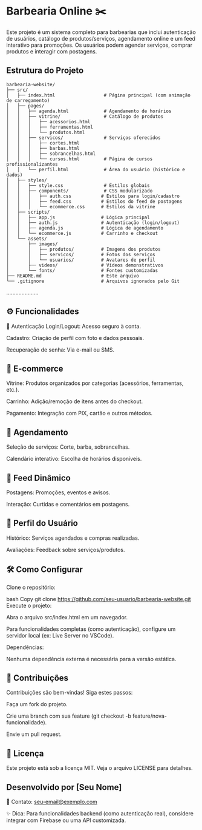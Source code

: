 # Barbearia Online ✂️
Este projeto é um sistema completo para barbearias que inclui autenticação de usuários, catálogo de produtos/serviços, agendamento online e um feed interativo para promoções. Os usuários podem agendar serviços, comprar produtos e interagir com postagens.

## Estrutura do Projeto

```
barbearia-website/  
├── src/  
│   ├── index.html                  # Página principal (com animação de carregamento)  
│   ├── pages/  
│   │   ├── agenda.html             # Agendamento de horários  
│   │   ├── vitrine/                # Catálogo de produtos  
│   │   │   ├── acessorios.html  
│   │   │   ├── ferramentas.html  
│   │   │   └── produtos.html  
│   │   ├── servicos/               # Serviços oferecidos  
│   │   │   ├── cortes.html  
│   │   │   ├── barbas.html  
│   │   │   ├── sobrancelhas.html  
│   │   │   └── cursos.html         # Página de cursos profissionalizantes  
│   │   └── perfil.html             # Área do usuário (histórico e dados)  
│   ├── styles/  
│   │   ├── style.css               # Estilos globais  
│   │   ├── components/             # CSS modularizado  
│   │   │   ├── auth.css           # Estilos para login/cadastro  
│   │   │   ├── feed.css           # Estilos do feed de postagens  
│   │   │   └── ecommerce.css      # Estilos da vitrine  
│   ├── scripts/  
│   │   ├── app.js                 # Lógica principal  
│   │   ├── auth.js                # Autenticação (login/logout)  
│   │   ├── agenda.js              # Lógica de agendamento  
│   │   └── ecommerce.js           # Carrinho e checkout  
│   └── assets/  
│       ├── images/  
│       │   ├── produtos/          # Imagens dos produtos  
│       │   ├── servicos/          # Fotos dos serviços  
│       │   └── usuarios/          # Avatares de perfil  
│       ├── videos/                # Vídeos demonstrativos  
│       └── fonts/                 # Fontes customizadas  
├── README.md                      # Este arquivo  
└── .gitignore                     # Arquivos ignorados pelo Git  
```
.....................
## ⚙️ Funcionalidades
🔐 Autenticação
Login/Logout: Acesso seguro à conta.

Cadastro: Criação de perfil com foto e dados pessoais.

Recuperação de senha: Via e-mail ou SMS.

## 🛒 E-commerce
Vitrine: Produtos organizados por categorias (acessórios, ferramentas, etc.).

Carrinho: Adição/remoção de itens antes do checkout.

Pagamento: Integração com PIX, cartão e outros métodos.

## 📅 Agendamento
Seleção de serviços: Corte, barba, sobrancelhas.

Calendário interativo: Escolha de horários disponíveis.

## 📢 Feed Dinâmico
Postagens: Promoções, eventos e avisos.

Interação: Curtidas e comentários em postagens.

## 👤 Perfil do Usuário
Histórico: Serviços agendados e compras realizadas.

Avaliações: Feedback sobre serviços/produtos.

## 🛠️ Como Configurar
Clone o repositório:

bash
Copy
git clone https://github.com/seu-usuario/barbearia-website.git  
Execute o projeto:

Abra o arquivo src/index.html em um navegador.

Para funcionalidades completas (como autenticação), configure um servidor local (ex: Live Server no VSCode).

Dependências:

Nenhuma dependência externa é necessária para a versão estática.

## 🤝 Contribuições
Contribuições são bem-vindas! Siga estes passos:

Faça um fork do projeto.

Crie uma branch com sua feature (git checkout -b feature/nova-funcionalidade).

Envie um pull request.

## 📄 Licença
Este projeto está sob a licença MIT. Veja o arquivo LICENSE para detalhes.

## Desenvolvido por [Seu Nome]
📧 Contato: seu-email@exemplo.com

✨ Dica: Para funcionalidades backend (como autenticação real), considere integrar com Firebase ou uma API customizada.
